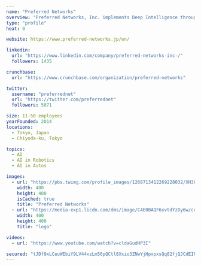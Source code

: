 ```yaml
---
name: "Preferred Networks"
overview: "Preferred Networks, Inc. implements Deep Intelligence throughout the Internet to integrate data from the physical and digital worlds."
type: "profile"
heat: 0

website: https://www.preferred-networks.jp/en/

linkedin:
  url: "https://www.linkedin.com/company/preferred-networks-inc-/"
  followers: 1435

crunchbase:
  url: "https://www.crunchbase.com/organization/preferred-networks"

twitter:
  username: "preferrednet"
  url: "https://twitter.com/preferrednet"
  followers: 5071

size: 11-50 employees
yearFounded: 2014
locations:
  - Tokyo, Japan
  - Chiyoda-ku, Tokyo

topics:
  - AI
  - AI in Robotics
  - AI in Autos

images:
  - url: "https://pbs.twimg.com/profile_images/1268713412269228032/XH38w5wu_400x400.jpg"
    width: 400
    height: 400
    isCached: true
    title: "Preferred Networks"
  - url: "https://media-exp1.licdn.com/dms/image/C4E0BAQF6xvtdYzDy6w/company-logo_200_200/0?e=1594857600&v=beta&t=6UJK1UAPD3QqK4LzT-uxdcrjthGhoEt57uNx3ZAn26o"
    width: 400
    height: 400
    title: "logo"

videos:
  - url: "https://www.youtube.com/watch?v=cldaGudHP3I"

secured: "tJDf9xLCeuWEbiY9LV44xzLm56pQCtl8Xxio3ZNwYjHpxpxsQq82fjQJCdEIR1g413X+CFqtoLLey48reDbZ1jQCTFDIrYfV8lJkJuSdohRPYtcU01pTq26sYfBF55vAS1wKkalpInEvxcmx/QCZK4Sj4GwOl7RmhAfREG26gkk193+gPYvEaMVSEkFhMKjzqd0iMZ78Kxy1El5WaQGdcF4gCJcJUt0aSUkwDg+gMXAc/hnsD4hzHLPjBhPSskThot5QUOnRE9T610zzTKcU3P2xmY3Q8VWAqgt3VG/9muHRdawtN3nbmioahYJZfpo+J3u8ogTiIm2SUm221aLqIfzdqca+QrKH7PGug571KRPJLhX+5U4FK7nB0PFbrU5sONVZArQq7sZo2OE5dv1uYw9juOvOhVlIMxveTlgSSVM=;p64nxfz3MsZ6YxPyxzumNw=="
---
```



